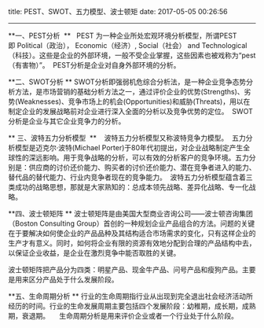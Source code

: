 ﻿title: PEST、SWOT、五力模型、波士顿矩
date: 2017-05-05 00:26:56


---

**一、PEST分析  **  
PEST 为一种企业所处宏观环境分析模型，所谓PEST即 Political（政治）， Economic（经济）, Social（社会） and Technological（科技）。这些是企业的外部环境，一般不受企业掌握，这些因素也被戏称为“pest（有害物）”。 
PEST分析是企业对自身外部环境的分析。 

**二、SWOT分析 **
SWOT分析即强弱机危综合分析法，是一种企业竞争态势分析方法，是市场营销的基础分析方法之一，通过评价企业的优势(Strengths)、劣势(Weaknesses)、竞争市场上的机会(Opportunities)和威胁(Threats)，用以在制定企业的发展战略前对企业进行深入全面的分析以及竞争优势的定位。 
SWOT分析是企业与其它企业竞争力的分析。 

** 三、波特五力分析模型  ** 
  波特五力分析模型又称波特竞争力模型。 
五力分析模型是迈克尔·波特(Michael Porter)于80年代初提出，对企业战略制定产生全球性的深远影响。用于竞争战略的分析，可以有效的分析客户的竞争环境。五力分别是：供应商的讨价还价能力、购买者的讨价还价能力、潜在竞争者进入的能力、替代品的替代能力、行业内竞争者现在的竞争能力。 
波特五力分析模型蕴含着三类成功的战略思想，那就是大家熟知的：总成本领先战略、差异化战略、专一化战略。 

**四、波士顿矩阵 **
波士顿矩阵是由美国大型商业咨询公司——波士顿咨询集团（Boston Consulting Group）首创的一种规划企业产品组合的方法。问题的关键在于要解决如何使企业的产品品种及其结构适合市场需求的变化，只有这样企业的生产才有意义。同时，如何将企业有限的资源有效地分配到合理的产品结构中去，以保证企业收益，是企业在激烈竞争中能否取胜的关键。

波士顿矩阵把产品分为四类：明星产品、现金牛产品、问号产品和瘦狗产品。主要是用来区分产品处于什么发展阶段。 

**五、生命周期分析 **
行业的生命周期指行业从出现到完全退出社会经济活动所经历的时间。行业的生命发展周期主要包括四个发展阶段：幼稚期，成长期，成熟期，衰退期。     生命周期分析是用来评价企业或者一个行业处于什么阶段。